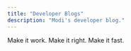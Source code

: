 ```yaml
---
title: "Developer Blogs"
description: "Modi's developer blog."
---
```


Make it work. Make it right. Make it fast.